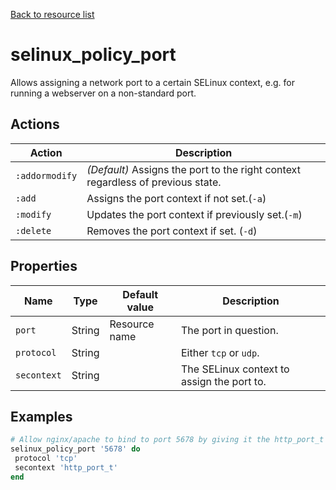 [Back to resource list](../README.md#resources)

# selinux_policy_port

Allows assigning a network port to a certain SELinux context, e.g. for running a webserver on a non-standard port.

## Actions

| Action         | Description                                                                     |
| -------------- | ------------------------------------------------------------------------------- |
| `:addormodify` | *(Default)* Assigns the port to the right context regardless of previous state. |
| `:add`         | Assigns the port context if not set.(`-a`)                                      |
| `:modify`      | Updates the port context if previously set.(`-m`)                               |
| `:delete`      | Removes the port context if set. (`-d`)                                         |

## Properties

| Name        | Type   | Default value | Description                                |
| ----------- | ------ | ------------- | ------------------------------------------ |
| `port`      | String | Resource name | The port in question.                      |
| `protocol`  | String |               | Either `tcp` or `udp`.                     |
| `secontext` | String |               | The SELinux context to assign the port to. |

## Examples

```ruby
# Allow nginx/apache to bind to port 5678 by giving it the http_port_t context
selinux_policy_port '5678' do
 protocol 'tcp'
 secontext 'http_port_t'
end
```
